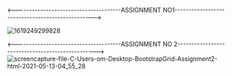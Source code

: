 
<--------------------------------------ASSIGNMENT NO1------------------------------------------------->

![1619249299828](https://user-images.githubusercontent.com/80150887/115951170-1d61dd00-a494-11eb-8a44-78605c1c071f.png)


<--------------------------------------ASSIGNMENT NO 2------------------------------------------------->
![screencapture-file-C-Users-om-Desktop-BootstrapGrid-Assignment2-html-2021-05-13-04_55_28](https://user-images.githubusercontent.com/80150887/118123357-fdde1600-b3a8-11eb-9b42-1d6c84e16c12.png)

